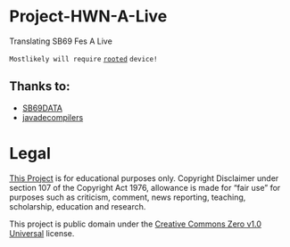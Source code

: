 # Project-HWN-A-Live
Translating SB69 Fes A Live

`Mostlikely will require` [`rooted`](https://en.wikipedia.org/wiki/Rooting_(Android)) `device!`

## Thanks to:
- [SB69DATA](https://github.com/SB69DATA)
- [javadecompilers](http://www.javadecompilers.com/apk)

# Legal

[This Project](https://github.com/HW2955/Project-HWN-A-Live) is for educational purposes only.
Copyright Disclaimer under section 107 of the Copyright Act 1976,
allowance is made for “fair use” for purposes such as criticism, comment, news reporting, teaching, scholarship, education and research.

This project is public domain under the [Creative Commons Zero v1.0 Universal](LICENSE) license.
